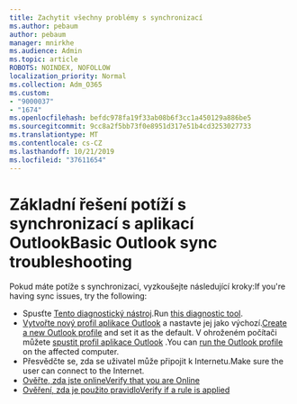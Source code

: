 ```yaml
---
title: Zachytit všechny problémy s synchronizací
ms.author: pebaum
author: pebaum
manager: mnirkhe
ms.audience: Admin
ms.topic: article
ROBOTS: NOINDEX, NOFOLLOW
localization_priority: Normal
ms.collection: Adm_O365
ms.custom:
- "9000037"
- "1674"
ms.openlocfilehash: befdc978fa19f33ab08b6f3cc1a450129a886be5
ms.sourcegitcommit: 9cc8a2f5bb73f0e8951d317e51b4cd3253027733
ms.translationtype: MT
ms.contentlocale: cs-CZ
ms.lasthandoff: 10/21/2019
ms.locfileid: "37611654"
---
```

# <a name="basic-outlook-sync-troubleshooting"></a><span data-ttu-id="536db-102">Základní řešení potíží s synchronizací s aplikací Outlook</span><span class="sxs-lookup"><span data-stu-id="536db-102">Basic Outlook sync troubleshooting</span></span>

<span data-ttu-id="536db-103">Pokud máte potíže s synchronizací, vyzkoušejte následující kroky:</span><span class="sxs-lookup"><span data-stu-id="536db-103">If you're having sync issues, try the following:</span></span>

- <span data-ttu-id="536db-104">Spusťte [Tento diagnostický nástroj](https://aka.ms/sara-outlooksendreceive).</span><span class="sxs-lookup"><span data-stu-id="536db-104">Run [this diagnostic tool](https://aka.ms/sara-outlooksendreceive).</span></span>
- <span data-ttu-id="536db-105">[Vytvořte nový profil aplikace Outlook](https://support.office.com/article/f544c1ba-3352-4b3b-be0b-8d42a540459d) a nastavte jej jako výchozí.</span><span class="sxs-lookup"><span data-stu-id="536db-105">[Create a new Outlook profile](https://support.office.com/article/f544c1ba-3352-4b3b-be0b-8d42a540459d) and set it as the default.</span></span> <span data-ttu-id="536db-106">V ohroženém počítači můžete [spustit profil aplikace Outlook](https://aka.ms/SaRA-OutlookSetupProfile) .</span><span class="sxs-lookup"><span data-stu-id="536db-106">You can [run the Outlook profile](https://aka.ms/SaRA-OutlookSetupProfile) on the affected computer.</span></span>
- <span data-ttu-id="536db-107">Přesvědčte se, zda se uživatel může připojit k Internetu.</span><span class="sxs-lookup"><span data-stu-id="536db-107">Make sure the user can connect to the Internet.</span></span> 
- [<span data-ttu-id="536db-108">Ověřte, zda jste online</span><span class="sxs-lookup"><span data-stu-id="536db-108">Verify that you are Online</span></span>](https://support.office.com/article/2460e4a8-16c7-47fc-b204-b1549275aac9)
- [<span data-ttu-id="536db-109">Ověření, zda je použito pravidlo</span><span class="sxs-lookup"><span data-stu-id="536db-109">Verify if a rule is applied</span></span>](https://support.office.com/article/C24F5DEA-9465-4DF4-AD17-A50704D66C59)